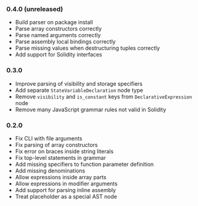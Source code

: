 ### 0.4.0 (unreleased)

 * Build parser on package install
 * Parse array constructors correctly
 * Parse named arguments correctly
 * Parse assembly local bindings correctly
 * Parse missing values when destructuring tuples correctly
 * Add support for Solidity interfaces

### 0.3.0

 * Improve parsing of visibility and storage specifiers
 * Add separate `StateVariableDeclaration` node type
 * Remove `visibility` and `is_constant` keys from `DeclarativeExpression` node
 * Remove many JavaScript grammar rules not valid in Solidity

### 0.2.0

 * Fix CLI with file arguments
 * Fix parsing of array constructors
 * Fix error on braces inside string literals
 * Fix top-level statements in grammar
 * Add missing specifiers to function parameter definition
 * Add missing denominations
 * Allow expressions inside array parts
 * Allow expressions in modifier arguments
 * Add support for parsing inline assembly
 * Treat placeholder as a special AST node
